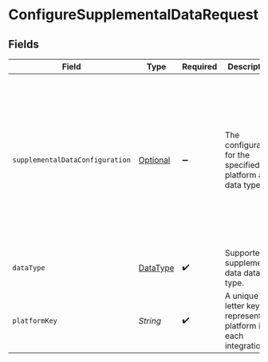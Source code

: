 # ConfigureSupplementalDataRequest


## Fields

| Field                                                                                                                                                                             | Type                                                                                                                                                                              | Required                                                                                                                                                                          | Description                                                                                                                                                                       | Example                                                                                                                                                                           |
| --------------------------------------------------------------------------------------------------------------------------------------------------------------------------------- | --------------------------------------------------------------------------------------------------------------------------------------------------------------------------------- | --------------------------------------------------------------------------------------------------------------------------------------------------------------------------------- | --------------------------------------------------------------------------------------------------------------------------------------------------------------------------------- | --------------------------------------------------------------------------------------------------------------------------------------------------------------------------------- |
| `supplementalDataConfiguration`                                                                                                                                                   | [Optional<SupplementalDataConfiguration>](../../models/shared/SupplementalDataConfiguration.md)                                                                                   | :heavy_minus_sign:                                                                                                                                                                | The configuration for the specified platform and data type.                                                                                                                       | {<br/>"supplementalDataConfig": {<br/>"orders-supplemental-data": {<br/>"dataSource": "/orders",<br/>"pullData": {<br/>"orderNumber": "order_num"<br/>},<br/>"pushData": {<br/>"orderNumber": "order_num"<br/>}<br/>}<br/>}<br/>} |
| `dataType`                                                                                                                                                                        | [DataType](../../models/operations/DataType.md)                                                                                                                                   | :heavy_check_mark:                                                                                                                                                                | Supported supplemental data data type.                                                                                                                                            | invoices                                                                                                                                                                          |
| `platformKey`                                                                                                                                                                     | *String*                                                                                                                                                                          | :heavy_check_mark:                                                                                                                                                                | A unique 4-letter key to represent a platform in each integration.                                                                                                                | gbol                                                                                                                                                                              |
